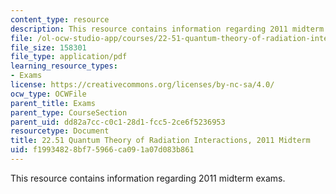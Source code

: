 ```yaml
---
content_type: resource
description: This resource contains information regarding 2011 midterm exams.
file: /ol-ocw-studio-app/courses/22-51-quantum-theory-of-radiation-interactions-fall-2012/f19934828bf75966ca091a07d083b861_MIT22_51F12_mid_2011.pdf
file_size: 158301
file_type: application/pdf
learning_resource_types:
- Exams
license: https://creativecommons.org/licenses/by-nc-sa/4.0/
ocw_type: OCWFile
parent_title: Exams
parent_type: CourseSection
parent_uid: dd82a7cc-c0c1-28d1-fcc5-2ce6f5236953
resourcetype: Document
title: 22.51 Quantum Theory of Radiation Interactions, 2011 Midterm
uid: f1993482-8bf7-5966-ca09-1a07d083b861
---
```

This resource contains information regarding 2011 midterm exams.